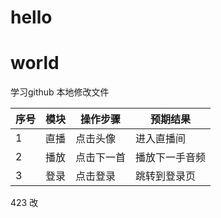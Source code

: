 # hello
# world
学习github
本地修改文件

| 序号 | 模块 | 操作步骤   | 预期结果       |
| ---- | ---- | ---------- | -------------- |
| 1    | 直播 | 点击头像   | 进入直播间     |
| 2    | 播放 | 点击下一首 | 播放下一手音频 |
| 3    | 登录 | 点击登录   | 跳转到登录页   |


423 改
